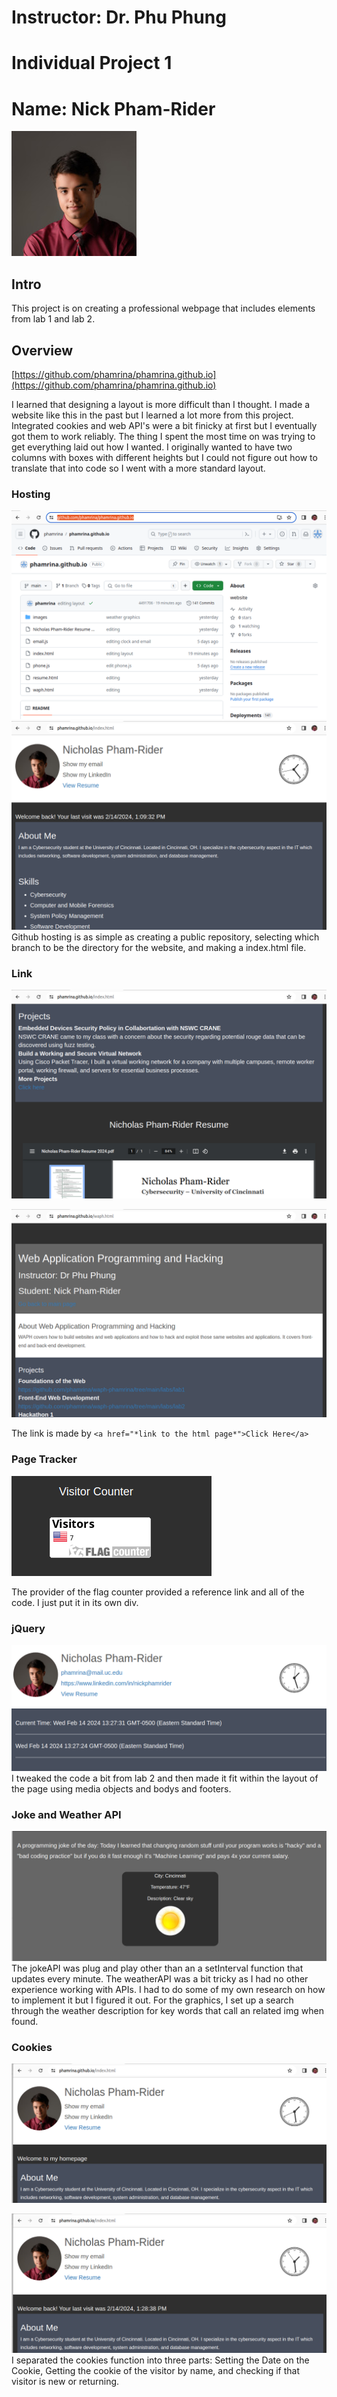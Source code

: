 # Instructor: Dr. Phu Phung

# Individual Project 1

# Name: Nick Pham-Rider
![Headshot](images/headshot.jpeg)

## Intro
This project is on creating a professional webpage that includes elements from lab 1 and lab 2.

## Overview
[https://github.com/phamrina/phamrina.github.io](https://github.com/phamrina/phamrina.github.io)

I learned that designing a layout is more difficult than I thought. I made a website like this in the past but I learned a lot more from this project. Integrated cookies and web API's were a bit finicky at first but I eventually got them to work reliably. The thing I spent the most time on was trying to get everything laid out how I wanted. I originally wanted to have two columns with boxes with different heights but I could not figure out how to translate that into code so I went with a more standard layout.

### Hosting
![Github Hosting](images/hosting.png)
![Website](images/main.png)
Github hosting is as simple as creating a public repository, selecting which branch to be the directory for the website, and making a index.html file.

### Link

![URL to WAPH Page](images/url.png)

![WAPH Page](images/link.png)

The link is made by  `<a href="*link to the html page*">Click Here</a>`

### Page Tracker

![Visitor Tracker](images/visitor.png)

The provider of the flag counter provided a reference link and all of the code. I just put it in its own div.

### jQuery
![jQuery Implementation](images/jq1.png)
![Java Code](images/jq2.png)
I tweaked the code a bit from lab 2 and then made it fit within the layout of the page using media objects and bodys and footers.

### Joke and Weather API
![Joke and Weather API](images/api.png)
The jokeAPI was plug and play other than an a setInterval function that updates every minute. The weatherAPI was a bit tricky as I had no other experience working with APIs. I had to do some of my own research on how to implement it but I figured it out. For the graphics, I set up a search through the weather description for key words that call an related img when found.

### Cookies

![New Visitor](images/cookie1.png)

![Returning Visitor](images/cookie2.png)
I separated the cookies function into three parts: Setting the Date on the Cookie, Getting the cookie of the visitor by name, and checking if that visitor is new or returning.
